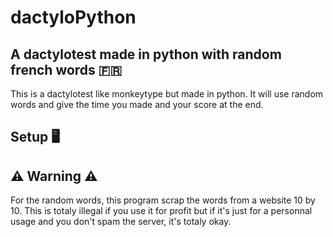 # dactyloPython

## A dactylotest made in python with random french words 🇫🇷

This is a dactylotest like monkeytype but made in python.
It will use random words and give the time you made and your score at the end.

## Setup 🖥️


## ⚠️ Warning ⚠️

For the random words, this program scrap the words from a website 10 by 10.
This is totaly illegal if you use it for profit but if it's just for a personnal usage and you don't spam the server, it's totaly okay.
